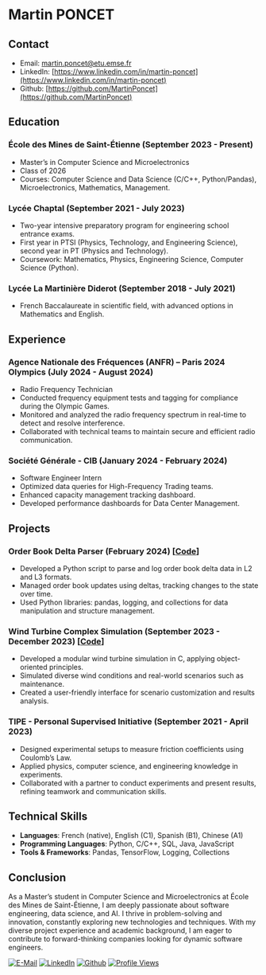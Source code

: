 # Martin PONCET

## Contact

* Email: [martin.poncet@etu.emse.fr](mailto:martin.poncet@etu.emse.fr)
* LinkedIn: [https://www.linkedin.com/in/martin-poncet](https://www.linkedin.com/in/martin-poncet)
* Github: [https://github.com/MartinPoncet](https://github.com/MartinPoncet)

## Education

### École des Mines de Saint-Étienne (September 2023 - Present)

* Master’s in Computer Science and Microelectronics
* Class of 2026
* Courses: Computer Science and Data Science (C/C++, Python/Pandas), Microelectronics, Mathematics, Management.

### Lycée Chaptal (September 2021 - July 2023)

* Two-year intensive preparatory program for engineering school entrance exams.
* First year in PTSI (Physics, Technology, and Engineering Science), second year in PT (Physics and Technology).
* Coursework: Mathematics, Physics, Engineering Science, Computer Science (Python).

### Lycée La Martinière Diderot (September 2018 - July 2021)

* French Baccalaureate in scientific field, with advanced options in Mathematics and English.

## Experience

### Agence Nationale des Fréquences (ANFR) – Paris 2024 Olympics (July 2024 - August 2024)

* Radio Frequency Technician
* Conducted frequency equipment tests and tagging for compliance during the Olympic Games.
* Monitored and analyzed the radio frequency spectrum in real-time to detect and resolve interference.
* Collaborated with technical teams to maintain secure and efficient radio communication.

### Société Générale - CIB (January 2024 - February 2024)

* Software Engineer Intern
* Optimized data queries for High-Frequency Trading teams.
* Enhanced capacity management tracking dashboard.
* Developed performance dashboards for Data Center Management.

## Projects

### Order Book Delta Parser (February 2024) [[Code](https://github.com/MartinPoncet/Order-Book-Delta-Parser)]

* Developed a Python script to parse and log order book delta data in L2 and L3 formats.
* Managed order book updates using deltas, tracking changes to the state over time.
* Used Python libraries: pandas, logging, and collections for data manipulation and structure management.

### Wind Turbine Complex Simulation (September 2023 - December 2023) [[Code](https://github.com/MartinPoncet/Complex-Wind-Turbine-Simulation)]

* Developed a modular wind turbine simulation in C, applying object-oriented principles.
* Simulated diverse wind conditions and real-world scenarios such as maintenance.
* Created a user-friendly interface for scenario customization and results analysis.

### TIPE - Personal Supervised Initiative (September 2021 - April 2023)

* Designed experimental setups to measure friction coefficients using Coulomb’s Law.
* Applied physics, computer science, and engineering knowledge in experiments.
* Collaborated with a partner to conduct experiments and present results, refining teamwork and communication skills.

## Technical Skills

* **Languages**: French (native), English (C1), Spanish (B1), Chinese (A1)
* **Programming Languages**: Python, C/C++, SQL, Java, JavaScript
* **Tools & Frameworks**: Pandas, TensorFlow, Logging, Collections

## Conclusion

As a Master’s student in Computer Science and Microelectronics at École des Mines de Saint-Étienne, I am deeply passionate about software engineering, data science, and AI. I thrive in problem-solving and innovation, constantly exploring new technologies and techniques. With my diverse project experience and academic background, I am eager to contribute to forward-thinking companies looking for dynamic software engineers.

[![E-Mail](https://img.shields.io/badge/Email-martin.poncet@etu.emse.fr-d44638?style=flat-square&logo=gmail&logoColor=white)](mailto:martin.poncet@etu.emse.fr)
[![LinkedIn](https://img.shields.io/badge/LinkedIn-Martin_Poncet-0077b5?style=flat-square&logo=linkedin&logoColor=white)](https://www.linkedin.com/in/martin-poncet/)
[![Github](https://img.shields.io/badge/Github-Martin_Poncet-24292e?style=flat-square&logo=github&logoColor=white)](https://github.com/MartinPoncet)
[![Profile Views](https://komarev.com/ghpvc/?username=martinponcet&color=lightgray)](https://github.com/MartinPoncet)
